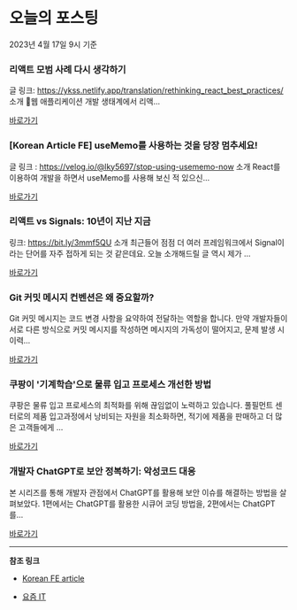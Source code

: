 # 오늘의 포스팅 
2023년 4월 17일 9시 기준 

###  리액트 모범 사례 다시 생각하기 

 글 링크: https://ykss.netlify.app/translation/rethinking_react_best_practices/ 소개 웹 애플리케이션 개발 생태계에서 리액... 

 [바로가기](https://kofearticle.substack.com/p/korean-fe-article-ca3) 

### [Korean Article FE] useMemo를 사용하는 것을 당장 멈추세요! 

 글 링크 : https://velog.io/@lky5697/stop-using-usememo-now 소개 React를 이용하여 개발을 하면서 useMemo를 사용해 보신 적 있으신... 

 [바로가기](https://kofearticle.substack.com/p/korean-article-fe-usememo) 

###  리액트 vs Signals: 10년이 지난 지금 

 링크: https://bit.ly/3mmf5QU 소개 최근들어 점점 더 여러 프레임워크에서 Signal이라는 단어를 자주 접하게 되는 것 같은데요. 오늘 소개해드릴 글 역시 제가 ... 

 [바로가기](https://kofearticle.substack.com/p/korean-fe-article-vs-signals-10) 

### Git 커밋 메시지 컨벤션은 왜 중요할까? 

 Git 커밋 메시지는 코드 변경 사항을 요약하여 전달하는 역할을 합니다. 만약 개발자들이 서로 다른 방식으로 커밋 메시지를 작성하면 메시지의 가독성이 떨어지고, 문제 발생 시 이력... 

 [바로가기](https://yozm.wishket.com/magazine/detail/1974/) 

### 쿠팡이 '기계학습'으로 물류 입고 프로세스 개선한 방법 

 쿠팡은 물류 입고 프로세스의 최적화를 위해 끊임없이 노력하고 있습니다. 풀필먼트 센터로의 제품 입고과정에서 낭비되는 자원을 최소화하면, 적기에 제품을 판매하고 더 많은 고객들에게 ... 

 [바로가기](https://yozm.wishket.com/magazine/detail/1973/) 

### 개발자 ChatGPT로 보안 정복하기: 악성코드 대응 

 본 시리즈를 통해 개발자 관점에서 ChatGPT를 활용해 보안 이슈를 해결하는 방법을 살펴보았다. 1편에서는 ChatGPT를 활용한 시큐어 코딩 방법을, 2편에서는 ChatGPT를... 

 [바로가기](https://yozm.wishket.com/magazine/detail/1970/) 

---

**참조 링크**

- [Korean FE article](https://kofearticle.substack.com) 

- [요즘 IT](https://yozm.wishket.com/magazine) 

